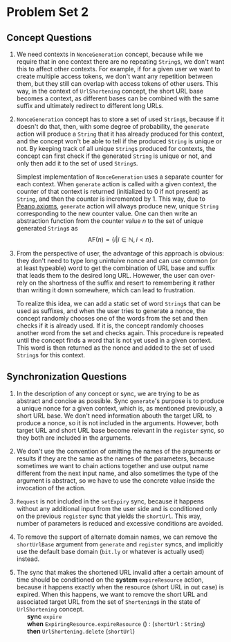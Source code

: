 # Problem Set 2

## Concept Questions

1. We need contexts in `NonceGeneration` concept, because while we require that in
   one context there are no repeating `String`s, we don't want this to affect other
   contexts. For example, if for a given user we want to create multiple access
   tokens, we don't want any repetition between them, but they still can overlap with
   access tokens of other users. This way, in the context of `UrlShortening` concept,
   the short URL base becomes a context, as different bases can be combined with the
   same suffix and ultimately redirect to different long URLs.
2. `NonceGeneration` concept has to store a set of used `String`s, because if it
   doesn't do that, then, with some degree of probability, the `generate` action will
   produce a `String` that it has already produced for this context, and the concept
   won't be able to tell if the produced `String` is unique or not. By keeping track
   of all unique `String`s produced for contexts, the concept can first check if the
   generated `String` is unique or not, and only then add it to the set of used
   `String`s.

   Simplest implementation of `NonceGeneration` uses a separate counter for each
   context. When `generate` action is called with a given context, the counter of
   that context is returned (initialized to 0 if not present) as `String`, and then
   the counter is incremented by 1. This way, due to
   [Peano axioms](https://en.wikipedia.org/wiki/Peano_axioms), `generate` action will
   always produce new, unique `String` corresponding to the new counter value. One
   can then write an abstraction function from the counter value $n$ to the set of
   unique generated `String`s as
   $$
   \text{AF}(n) = \{i | i \in \mathbb{N}, i < n\}.
   $$
3. From the perspective of user, the advantage of this approach is obvious: they don't
   need to type long unintuive nonce and can use common (or at least typeable) word
   to get the combination of URL base and suffix that leads them to the desired long
   URL. Howewer, the user can over-rely on the shortness of the suffix and resert
   to remembering it rather than writing it down somewhere, which can lead to
   frustration.

   To realize this idea, we can add a static set of word `String`s that can be used as
   suffixes, and when the user tries to generate a nonce, the concept randomly chooses
   one of the words from the set and then checks if it is already used. If it is,
   the concept randomly chooses another word from the set and checks again. This
   procedure is repeated until the concept finds a word that is not yet used in a
   given context. This word is then returned as the nonce and added to the set of
   used `String`s for this context.

## Synchronization Questions

1. In the description of any concept or sync, we are trying to be as abstract and
   concise as possible. Sync `generate`'s purpose is to produce a unique nonce for a
   given context, which is, as mentioned previously, a short URL base. We don't need
   information abouth the target URL to produce a nonce, so it is not included in the
   arguments. However, both target URL and short URL base become relevant in the
   `register` sync, so they both are included in the arguments.

2. We don't use the convention of omitting the names of the arguments or results if
   they are the same as the names of the parameters, because sometimes we want to
   chain actions together and use output name different from the next input name,
   and also sometimes the type of the argument is abstract, so we have to use the
   concrete value inside the invocation of the action.

3. `Request` is not included in the `setExpiry` sync, because it happens without any
   additional input from the user side and is conditioned only on the previous
   `register` sync that yields the `shortUrl`. This way, number of parameters is
   reduced and excessive conditions are avoided.

4. To remove the support of alternate domain names, we can remove the `shortUrlBase`
   argument from `generate` and `register` syncs, and implicitly use the default
   base domain (`bit.ly` or whatever is actually used) instead.

5. The sync that makes the shortened URL invalid after a certain amount of time should
   be conditioned on the **system** `expireResource` action, because it happens
   exactly when the resource (short URL in out case) is expired. When this happens,
   we want to remove the short URL and associated target URL from the set of
   `Shortening`s in the state of `UrlShortening` concept.\
      **sync** `expire`\
      **when** `ExpiringResource.expireResource` () : (`shortUrl` : `String`)\
      **then** `UrlShortening.delete` (`shortUrl`)
